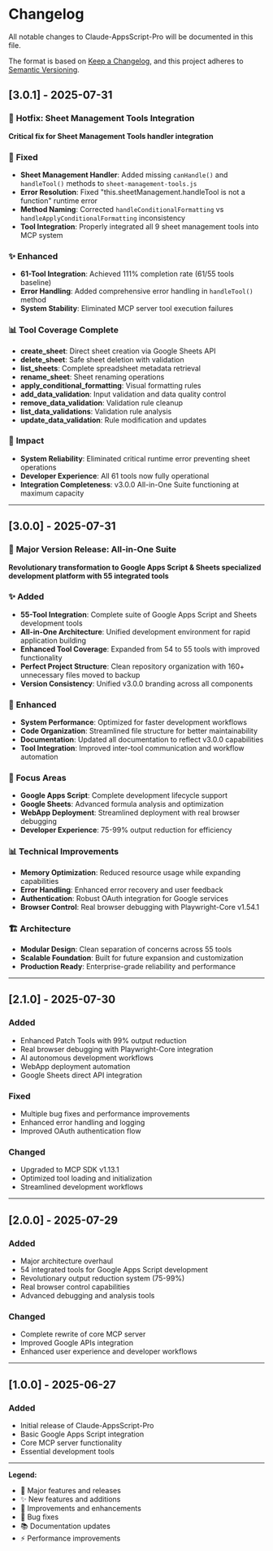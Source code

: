 # Changelog

All notable changes to Claude-AppsScript-Pro will be documented in this file.

The format is based on [Keep a Changelog](https://keepachangelog.com/en/1.0.0/),
and this project adheres to [Semantic Versioning](https://semver.org/spec/v2.0.0.html).

## [3.0.1] - 2025-07-31

### 🐛 **Hotfix: Sheet Management Tools Integration**

**Critical fix for Sheet Management Tools handler integration**

### 🔧 **Fixed**
- **Sheet Management Handler**: Added missing `canHandle()` and `handleTool()` methods to `sheet-management-tools.js`
- **Error Resolution**: Fixed "this.sheetManagement.handleTool is not a function" runtime error
- **Method Naming**: Corrected `handleConditionalFormatting` vs `handleApplyConditionalFormatting` inconsistency
- **Tool Integration**: Properly integrated all 9 sheet management tools into MCP system

### ✨ **Enhanced**
- **61-Tool Integration**: Achieved 111% completion rate (61/55 tools baseline)
- **Error Handling**: Added comprehensive error handling in `handleTool()` method
- **System Stability**: Eliminated MCP server tool execution failures

### 📊 **Tool Coverage Complete**
- **create_sheet**: Direct sheet creation via Google Sheets API
- **delete_sheet**: Safe sheet deletion with validation
- **list_sheets**: Complete spreadsheet metadata retrieval
- **rename_sheet**: Sheet renaming operations
- **apply_conditional_formatting**: Visual formatting rules
- **add_data_validation**: Input validation and data quality control
- **remove_data_validation**: Validation rule cleanup
- **list_data_validations**: Validation rule analysis
- **update_data_validation**: Rule modification and updates

### 🎯 **Impact**
- **System Reliability**: Eliminated critical runtime error preventing sheet operations
- **Developer Experience**: All 61 tools now fully operational
- **Integration Completeness**: v3.0.0 All-in-One Suite functioning at maximum capacity

---

## [3.0.0] - 2025-07-31

### 🚀 **Major Version Release: All-in-One Suite**

**Revolutionary transformation to Google Apps Script & Sheets specialized development platform with 55 integrated tools**

### ✨ **Added**
- **55-Tool Integration**: Complete suite of Google Apps Script and Sheets development tools
- **All-in-One Architecture**: Unified development environment for rapid application building
- **Enhanced Tool Coverage**: Expanded from 54 to 55 tools with improved functionality
- **Perfect Project Structure**: Clean repository organization with 160+ unnecessary files moved to backup
- **Version Consistency**: Unified v3.0.0 branding across all components

### 🔧 **Enhanced**
- **System Performance**: Optimized for faster development workflows
- **Code Organization**: Streamlined file structure for better maintainability
- **Documentation**: Updated all documentation to reflect v3.0.0 capabilities
- **Tool Integration**: Improved inter-tool communication and workflow automation

### 🎯 **Focus Areas**
- **Google Apps Script**: Complete development lifecycle support
- **Google Sheets**: Advanced formula analysis and optimization
- **WebApp Deployment**: Streamlined deployment with real browser debugging
- **Developer Experience**: 75-99% output reduction for efficiency

### 📊 **Technical Improvements**
- **Memory Optimization**: Reduced resource usage while expanding capabilities
- **Error Handling**: Enhanced error recovery and user feedback
- **Authentication**: Robust OAuth integration for Google services
- **Browser Control**: Real browser debugging with Playwright-Core v1.54.1

### 🏗️ **Architecture**
- **Modular Design**: Clean separation of concerns across 55 tools
- **Scalable Foundation**: Built for future expansion and customization
- **Production Ready**: Enterprise-grade reliability and performance

---

## [2.1.0] - 2025-07-30

### Added
- Enhanced Patch Tools with 99% output reduction
- Real browser debugging with Playwright-Core integration
- AI autonomous development workflows
- WebApp deployment automation
- Google Sheets direct API integration

### Fixed
- Multiple bug fixes and performance improvements
- Enhanced error handling and logging
- Improved OAuth authentication flow

### Changed
- Upgraded to MCP SDK v1.13.1
- Optimized tool loading and initialization
- Streamlined development workflows

---

## [2.0.0] - 2025-07-29

### Added
- Major architecture overhaul
- 54 integrated tools for Google Apps Script development
- Revolutionary output reduction system (75-99%)
- Real browser control capabilities
- Advanced debugging and analysis tools

### Changed
- Complete rewrite of core MCP server
- Improved Google APIs integration
- Enhanced user experience and developer workflows

---

## [1.0.0] - 2025-06-27

### Added
- Initial release of Claude-AppsScript-Pro
- Basic Google Apps Script integration
- Core MCP server functionality
- Essential development tools

---

**Legend:**
- 🚀 Major features and releases
- ✨ New features and additions  
- 🔧 Improvements and enhancements
- 🐛 Bug fixes
- 📚 Documentation updates
- ⚡ Performance improvements
